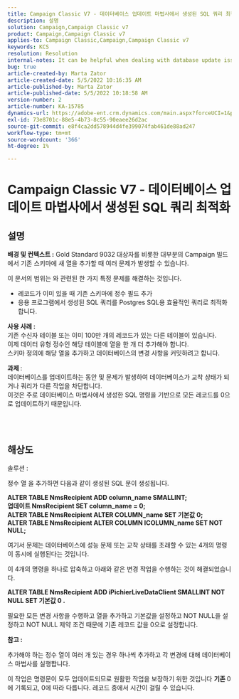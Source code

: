 ```yaml
---
title: Campaign Classic V7 - 데이터베이스 업데이트 마법사에서 생성된 SQL 쿼리 최적화
description: 설명
solution: Campaign,Campaign Classic v7
product: Campaign,Campaign Classic v7
applies-to: Campaign Classic,Campaign,Campaign Classic v7
keywords: KCS
resolution: Resolution
internal-notes: It can be helpful when dealing with database update issues with big tables
bug: true
article-created-by: Marta Zator
article-created-date: 5/5/2022 10:16:35 AM
article-published-by: Marta Zator
article-published-date: 5/5/2022 10:18:58 AM
version-number: 2
article-number: KA-15785
dynamics-url: https://adobe-ent.crm.dynamics.com/main.aspx?forceUCI=1&pagetype=entityrecord&etn=knowledgearticle&id=e810bb6a-5ccc-ec11-a7b5-6045bd00dbbc
exl-id: 73e8701c-88e5-4b73-8c55-90eaee26d2ac
source-git-commit: e8f4ca2dd578944d4fe399074fab461de88ad247
workflow-type: tm+mt
source-wordcount: '366'
ht-degree: 1%

---
```


# Campaign Classic V7 - 데이터베이스 업데이트 마법사에서 생성된 SQL 쿼리 최적화

## 설명


<b>배경 및 컨텍스트 :</b>
Gold Standard 9032 대상자를 비롯한 대부분의 Campaign 빌드에서 기존 스키마에 새 열을 추가할 때 여러 문제가 발생할 수 있습니다.

이 문서의 범위는 와 관련된 한 가지 특정 문제를 해결하는 것입니다.

- 레코드가 이미 있을 때 기존 스키마에 정수 필드 추가
- 응용 프로그램에서 생성된 SQL 쿼리를 Postgres SQL용 효율적인 쿼리로 최적화합니다.


<b>사용 사례 :</b> 
<br>기존 수신자 테이블 또는 이미 100만 개의 레코드가 있는 다른 테이블이 있습니다.
<br>이제 데이터 유형 정수인 해당 테이블에 열을 한 개 더 추가해야 합니다.
<br>스키마 정의에 해당 열을 추가하고 데이터베이스의 변경 사항을 커밋하려고 합니다.

<b>과제 </b>:
<br>데이터베이스를 업데이트하는 동안 및 문제가 발생하여 데이터베이스가 교착 상태가 되거나 쿼리가 다른 작업을 차단합니다.
<br>이것은 주로 데이터베이스 마법사에서 생성한 SQL 명령을 기반으로 모든 레코드를 0으로 업데이트하기 때문입니다.


<br> <br>

## 해상도


솔루션 :

정수 열 을 추가하면 다음과 같이 생성된 SQL 문이 생성됩니다.

<b>ALTER TABLE NmsRecipient ADD column_name SMALLINT;
<br>업데이트 NmsRecipient SET column_name = 0;
<br>ALTER TABLE NmsRecipient ALTER COLUMN_name SET 기본값 0;
<br>ALTER TABLE NmsRecipient ALTER COLUMN ICOLUMN_name SET NOT NULL;</b>

여기서 문제는 데이터베이스에 성능 문제 또는 교착 상태를 초래할 수 있는 4개의 명령이 동시에 실행된다는 것입니다.

이 4개의 명령을 하나로 압축하고 아래와 같은 변경 작업을 수행하는 것이 해결되었습니다.

<b>ALTER TABLE NmsRecipient ADD iPichierLiveDataClient SMALLINT NOT NULL SET 기본값 0 .</b>

필요한 모든 변경 사항을 수행하고 열을 추가하고 기본값을 설정하고 NOT NULL을 설정하고 NOT NULL 제약 조건 때문에 기존 레코드 값을 0으로 설정합니다.



<b>참고 :</b>

추가해야 하는 정수 열이 여러 개 있는 경우 하나씩 추가하고 각 변경에 대해 데이터베이스 마법사를 실행합니다.

이 작업은 명령문이 모두 업데이트되므로 원활한 작업을 보장하기 위한 것입니다 <b>기존 </b>0에 기록되고, 0에 따라 다릅니다. 레코드 중에서 시간이 걸릴 수 있습니다.
